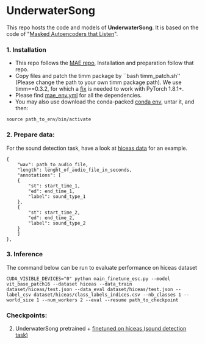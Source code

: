 # UnderwaterSong


This repo hosts the code and models of **UnderwaterSong**. It is based on the code of "[Masked Autoencoders that Listen](http://arxiv.org/abs/2207.06405)".

### 1. Installation
- This repo follows the [MAE repo](https://github.com/facebookresearch/mae), Installation and preparation follow that repo.
- Copy files and patch the timm package by ``bash timm_patch.sh'' (Please change the path to your own timm package path). We use timm==0.3.2, for which a [fix](https://github.com/rwightman/pytorch-image-models/issues/420#issuecomment-776459842) is needed to work with PyTorch 1.8.1+.
- Please find [mae_env.yml](./mae_env.yml) for all the dependencies.
- You may also use download the conda-packed [conda env](https://drive.google.com/file/d/1ECVmVyscVqmhI7OQa0nghIsWVaZhZx3q/view?usp=sharing), untar it, and then:
```
source path_to_env/bin/activate
```

### 2. Prepare data:
For the sound detection task, have a look at [hiceas data](dataset/hiceas/train.json) for an example.
```
{
    "wav": path_to_audio_file,
    "length": lenght_of_audio_file_in_seconds,
    "annotations": [
    {
        "st": start_time_1,
        "ed": end_time_1,
        "label": sound_type_1
    },
    {
        "st": start_time_2,
        "ed": end_time_2,
        "label": sound_type_2
    }
    ]
},
```

### 3. Inference 
The command below can be run to evaluate performance on hiceas dataset
```
CUDA_VISIBLE_DEVICES="0" python main_finetune_esc.py --model vit_base_patch16 --dataset hiceas --data_train dataset/hiceas/test.json --data_eval dataset/hiceas/test.json --label_csv dataset/hiceas/class_labels_indices.csv --nb_classes 1 --world_size 1 --num_workers 2 --eval --resume path_to_checkpoint
```

### Checkpoints:
2. UnderwaterSong pretrained + [finetuned on hiceas (sound detection task)](https://uccireland-my.sharepoint.com/:u:/g/personal/123128577_umail_ucc_ie/EYwtV-wOKkBHo2Lc1HuRs1AB5vw0mjcHy3TYJUvwKQ0rng?e=4gJzss)
